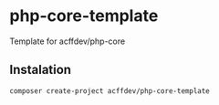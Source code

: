 # php-core-template

Template for acffdev/php-core

## Instalation

```shell
composer create-project acffdev/php-core-template
```

